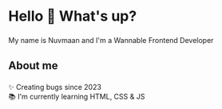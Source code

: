 <h1 align="left">Hello 👋 What's up?</h1>

###

<p align="left">My name is Nuvmaan and I'm a Wannable Frontend Developer</p>

###

<h2 align="left">About me</h2>

###

<p align="left">✨ Creating bugs since 2023<br>📚 I'm currently learning HTML, CSS & JS</p>

###
